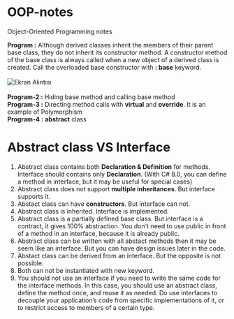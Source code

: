 # OOP-notes
Object-Oriented Programming notes

**Program :** Although derived classes inherit	the	members	of	their	parent	base	class,	they	do	not	inherit	its
constructor	method. A constructor	method	of	the	base	class	is	always	called	when	a
new	object	of	a	derived	class	is	created. Call the overloaded base constructor with **: base** keyword.<br><br>
![Ekran Alıntısı](https://github.com/erolcum/OOP-notes/assets/110387801/47aba4c5-24eb-43ca-846d-3ab6b448987e)<br><br>
**Program-2 :** Hiding base method and calling base method<br>
**Program-3 :** Directing	method	calls with **virtual** and **override**. It is an example of Polymorphism<br>
**Program-4 :** **abstract** class<br>

# Abstract class VS Interface

1. Abstract class contains both **Declaration & Definition** for methods. Interface should contains only **Declaration**. (With C# 8.0, you can define a method in interface, but it may be useful for special cases)
2. Abstract class does not support **multiple inheritances**. But interface supports it.
3. Abstact class can have **constructors**. But interface can not.
4. Abstract class is inherited. Interface is implemented.
5. Abstract class is a partially defined base class. But interface is a contract, it gives 100% abstraction. You don't need to use public in front of a method in an interface, because it is already public.
6. Abstract class can be written with all abstact methods then it may be seem like an interface. But you can have design issues later in the code.
7. Abstact class can be derived from an interface. But the opposite is not possible.
8. Both can not be instantiated with new keyword.
9. You should not use an interface if you need to write the same code for the interface methods. In this case, you should use an abstract class, define the method once, and reuse it as needed. Do use interfaces to decouple your application’s code from specific implementations of it, or to restrict access to members of a certain type.
   
